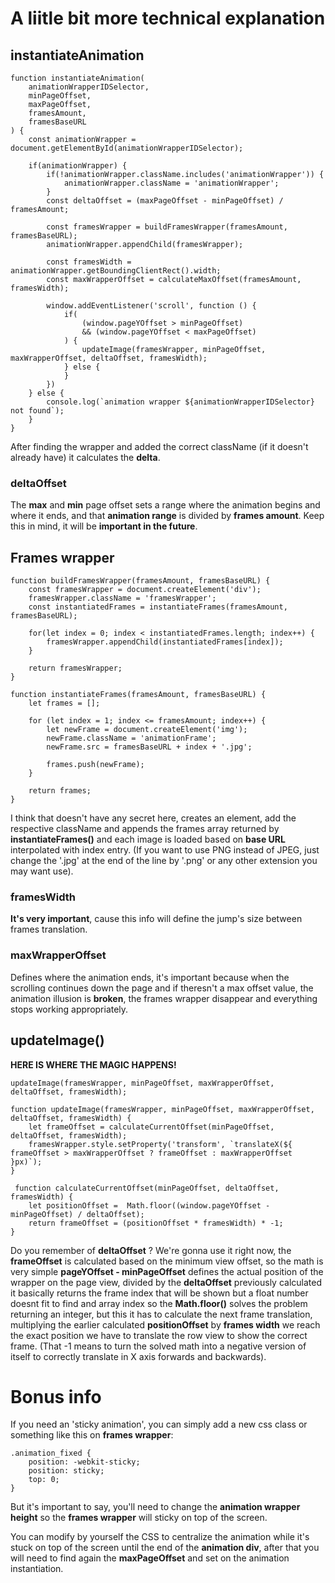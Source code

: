 # A liitle bit more technical explanation

## instantiateAnimation

```
function instantiateAnimation(
    animationWrapperIDSelector, 
    minPageOffset, 
    maxPageOffset, 
    framesAmount,
    framesBaseURL
) {
    const animationWrapper = document.getElementById(animationWrapperIDSelector);

    if(animationWrapper) {
        if(!animationWrapper.className.includes('animationWrapper')) {
            animationWrapper.className = 'animationWrapper';
        }
        const deltaOffset = (maxPageOffset - minPageOffset) / framesAmount;

        const framesWrapper = buildFramesWrapper(framesAmount, framesBaseURL);
        animationWrapper.appendChild(framesWrapper);

        const framesWidth = animationWrapper.getBoundingClientRect().width;
        const maxWrapperOffset = calculateMaxOffset(framesAmount, framesWidth);

        window.addEventListener('scroll', function () {
            if(
                (window.pageYOffset > minPageOffset) 
                && (window.pageYOffset < maxPageOffset)
            ) {               
                updateImage(framesWrapper, minPageOffset, maxWrapperOffset, deltaOffset, framesWidth);
            } else {
            }
        })
    } else {
        console.log(`animation wrapper ${animationWrapperIDSelector} not found`);
    }
}
```

After finding the wrapper and added the correct className (if it doesn't already have) it calculates the **delta**.

### deltaOffset

The **max** and **min** page offset sets a range where the animation begins and where it ends, and that **animation range** is divided by **frames amount**. Keep this in mind, it will be **important in the future**.

## Frames wrapper

```
function buildFramesWrapper(framesAmount, framesBaseURL) {    
    const framesWrapper = document.createElement('div');
    framesWrapper.className = 'framesWrapper';
    const instantiatedFrames = instantiateFrames(framesAmount, framesBaseURL);

    for(let index = 0; index < instantiatedFrames.length; index++) {
        framesWrapper.appendChild(instantiatedFrames[index]);
    }

    return framesWrapper;
}
```

```
function instantiateFrames(framesAmount, framesBaseURL) {
    let frames = [];

    for (let index = 1; index <= framesAmount; index++) {
        let newFrame = document.createElement('img');
        newFrame.className = 'animationFrame';        
        newFrame.src = framesBaseURL + index + '.jpg';

        frames.push(newFrame);
    }
    
    return frames;
}
```

I think that doesn't have any secret here, creates an element, add the respective className and appends the frames array returned by **instantiateFrames()** and each image is loaded based on **base URL**  interpolated with index entry. (If you want to use PNG instead of JPEG, just change the '.jpg' at the end of the line by '.png' or any other extension you may want use).

### framesWidth
**It's very important**, cause this info will define the jump's size between frames translation.

### maxWrapperOffset
Defines where the animation ends, it's important because when the scrolling continues down the page and if theresn't a max offset value, the animation illusion is **broken**, the frames wrapper disappear and everything stops working appropriately.

## updateImage()

**HERE IS WHERE THE MAGIC HAPPENS!**
```
updateImage(framesWrapper, minPageOffset, maxWrapperOffset, deltaOffset, framesWidth);
```

```
function updateImage(framesWrapper, minPageOffset, maxWrapperOffset, deltaOffset, framesWidth) {    
    let frameOffset = calculateCurrentOffset(minPageOffset, deltaOffset, framesWidth);
    framesWrapper.style.setProperty('transform', `translateX(${ frameOffset > maxWrapperOffset ? frameOffset : maxWrapperOffset }px)`);
}

 function calculateCurrentOffset(minPageOffset, deltaOffset, framesWidth) {
    let positionOffset =  Math.floor((window.pageYOffset - minPageOffset) / deltaOffset);
    return frameOffset = (positionOffset * framesWidth) * -1;
}

```

Do you remember of **deltaOffset** ? We're gonna use it right now, the **frameOffset** is calculated based on the minimum view offset, so the math is very simple **pageYOffset - minPageOffset**  defines the actual position of the wrapper on the page view, divided by the **deltaOffset** previously calculated it basically returns the frame index that will be shown but a float number doesnt fit to find and array index so the **Math.floor()** solves the problem returning an integer, but this it has to calculate the next frame translation, multiplying the earlier calculated **positionOffset** by **frames width** we reach the exact position we have to translate the row view to show the correct frame.
(That -1 means to turn the solved math into a negative version of itself to correctly translate in X axis forwards and backwards).


# Bonus info

If you need an 'sticky animation', you can simply add a new css class or something like this on **frames wrapper**:
```
.animation_fixed {
    position: -webkit-sticky;
    position: sticky;
    top: 0;
}
```


But it's important to say, you'll need to change the **animation wrapper height** so the **frames wrapper** will sticky on top of the screen.

You can modify by yourself the CSS to centralize the animation while it's stuck on top of the screen until the end of the **animation div**, after that you will need to find again the **maxPageOffset** and set on the animation instantiation.